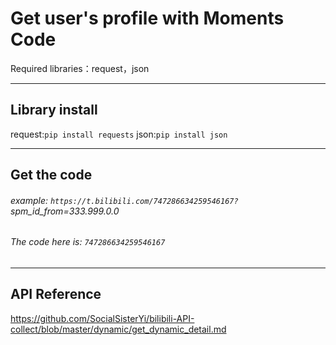 # Get user's profile with Moments Code
 Required libraries：request，json
***
 ## Library install
request:`pip install requests`
json:`pip install json`
***
## Get the code
###### example: `https://t.bilibili.com/747286634259546167?`spm_id_from=333.999.0.0
###### The code here is: `747286634259546167`
***
## API Reference
https://github.com/SocialSisterYi/bilibili-API-collect/blob/master/dynamic/get_dynamic_detail.md
